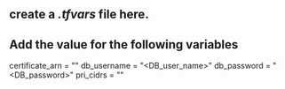 ## create a ***.tfvars*** file here.
## Add the value for the following variables
certificate_arn = "<the certificate arn that was returned on the cli when you uploaded the server certificate and key to AWS ACM>"
db_username = "<DB_user_name>"
db_password = "<DB_password>"
pri_cidrs = "<provide a list of cidrs for your private subnet>"
